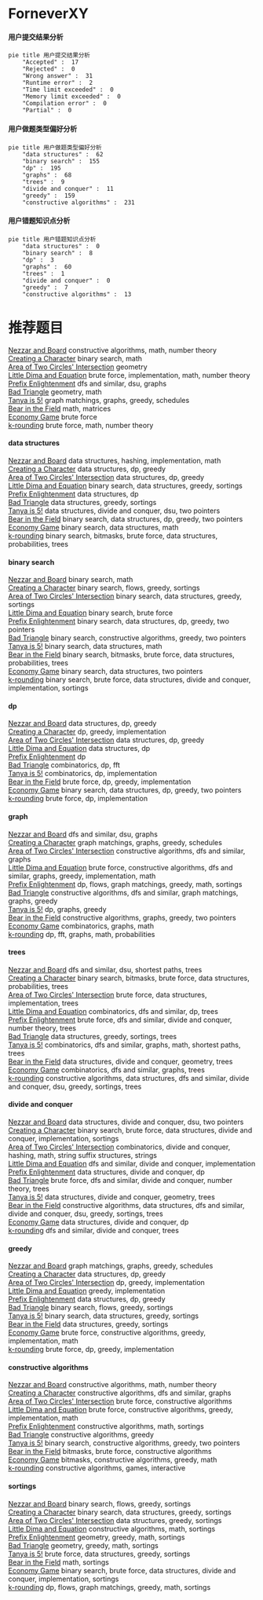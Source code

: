 # ForneverXY
<!-- tabs:start -->
#### **用户提交结果分析**

```mermaid
pie title 用户提交结果分析
    "Accepted" :  17
    "Rejected" :  0
    "Wrong answer" :  31
    "Runtime error" :  2
    "Time limit exceeded" :  0
    "Memory limit exceeded" :  0
    "Compilation error" :  0
    "Partial" :  0
```
#### **用户做题类型偏好分析**

```mermaid
pie title 用户做题类型偏好分析
    "data structures" :  62
    "binary search" :  155
    "dp" :  195
    "graphs" :  68
    "trees" :  9
    "divide and conquer" :  11
    "greedy" :  159
    "constructive algorithms" :  231
```
#### **用户错题知识点分析**

```mermaid
pie title 用户错题知识点分析
    "data structures" :  0
    "binary search" :  8
    "dp" :  3
    "graphs" :  60
    "trees" :  1
    "divide and conquer" :  0
    "greedy" :  7
    "constructive algorithms" :  13
```
<!-- tabs:end -->
# 推荐题目
[Nezzar and Board](https://codeforces.com/contest/1478/problem/D)		constructive algorithms,
                        math,
                        number theory		  
[Creating a Character](http://codeforces.com/problemset/problem/1217/A)		binary search,
                        math		  
[Area of Two Circles' Intersection](http://codeforces.com/problemset/problem/600/D)		geometry		  
[Little Dima and Equation](http://codeforces.com/problemset/problem/460/B)		brute force,
                        implementation,
                        math,
                        number theory		  
[Prefix Enlightenment](http://codeforces.com/problemset/problem/1290/C)		dfs and similar,
                        dsu,
                        graphs		  
[Bad Triangle](http://codeforces.com/problemset/problem/1398/A)		geometry,
                        math		  
[Tanya is 5!](http://codeforces.com/problemset/problem/737/E)		graph matchings,
                        graphs,
                        greedy,
                        schedules		  
[Bear in the Field](http://codeforces.com/problemset/problem/385/E)		math,
                        matrices		  
[Economy Game](http://codeforces.com/problemset/problem/681/B)		brute force		  
[k-rounding](http://codeforces.com/problemset/problem/858/A)		brute force,
                        math,
                        number theory		  
<!-- tabs:start -->
#### **data structures**
[Nezzar and Board](http://codeforces.com/problemset/problem/1277/D)		data structures,
                        hashing,
                        implementation,
                        math		  
[Creating a Character](http://codeforces.com/problemset/problem/845/D)		data structures,
                        dp,
                        greedy		  
[Area of Two Circles' Intersection](http://codeforces.com/problemset/problem/671/D)		data structures,
                        dp,
                        greedy		  
[Little Dima and Equation](http://codeforces.com/problemset/problem/377/B)		binary search,
                        data structures,
                        greedy,
                        sortings		  
[Prefix Enlightenment](http://codeforces.com/problemset/problem/629/D)		data structures,
                        dp		  
[Bad Triangle](http://codeforces.com/problemset/problem/555/B)		data structures,
                        greedy,
                        sortings		  
[Tanya is 5!](http://codeforces.com/problemset/problem/1156/E)		data structures,
                        divide and conquer,
                        dsu,
                        two pointers		  
[Bear in the Field](http://codeforces.com/problemset/problem/1492/C)		binary search,
                        data structures,
                        dp,
                        greedy,
                        two pointers		  
[Economy Game](http://codeforces.com/problemset/problem/1490/G)		binary search,
                        data structures,
                        math		  
[k-rounding](http://codeforces.com/problemset/problem/1479/D)		binary search,
                        bitmasks,
                        brute force,
                        data structures,
                        probabilities,
                        trees		  
#### **binary search**
[Nezzar and Board](http://codeforces.com/problemset/problem/1217/A)		binary search,
                        math		  
[Creating a Character](http://codeforces.com/problemset/problem/1119/B)		binary search,
                        flows,
                        greedy,
                        sortings		  
[Area of Two Circles' Intersection](http://codeforces.com/problemset/problem/377/B)		binary search,
                        data structures,
                        greedy,
                        sortings		  
[Little Dima and Equation](http://codeforces.com/problemset/problem/380/A)		binary search,
                        brute force		  
[Prefix Enlightenment](http://codeforces.com/problemset/problem/1492/C)		binary search,
                        data structures,
                        dp,
                        greedy,
                        two pointers		  
[Bad Triangle](http://codeforces.com/problemset/problem/1463/D)		binary search,
                        constructive algorithms,
                        greedy,
                        two pointers		  
[Tanya is 5!](http://codeforces.com/problemset/problem/1490/G)		binary search,
                        data structures,
                        math		  
[Bear in the Field](http://codeforces.com/problemset/problem/1479/D)		binary search,
                        bitmasks,
                        brute force,
                        data structures,
                        probabilities,
                        trees		  
[Economy Game](http://codeforces.com/problemset/problem/1436/E)		binary search,
                        data structures,
                        two pointers		  
[k-rounding](http://codeforces.com/problemset/problem/1461/D)		binary search,
                        brute force,
                        data structures,
                        divide and conquer,
                        implementation,
                        sortings		  
#### **dp**
[Nezzar and Board](http://codeforces.com/problemset/problem/845/D)		data structures,
                        dp,
                        greedy		  
[Creating a Character](http://codeforces.com/problemset/problem/858/C)		dp,
                        greedy,
                        implementation		  
[Area of Two Circles' Intersection](http://codeforces.com/problemset/problem/671/D)		data structures,
                        dp,
                        greedy		  
[Little Dima and Equation](http://codeforces.com/problemset/problem/629/D)		data structures,
                        dp		  
[Prefix Enlightenment](http://codeforces.com/problemset/problem/730/J)		dp		  
[Bad Triangle](http://codeforces.com/problemset/problem/1439/D)		combinatorics,
                        dp,
                        fft		  
[Tanya is 5!](http://codeforces.com/problemset/problem/1215/B)		combinatorics,
                        dp,
                        implementation		  
[Bear in the Field](http://codeforces.com/problemset/problem/1248/D1)		brute force,
                        dp,
                        greedy,
                        implementation		  
[Economy Game](http://codeforces.com/problemset/problem/1492/C)		binary search,
                        data structures,
                        dp,
                        greedy,
                        two pointers		  
[k-rounding](https://codeforces.com/contest/1457/problem/C)		brute force,
                        dp,
                        implementation		  
#### **graph**
[Nezzar and Board](http://codeforces.com/problemset/problem/1290/C)		dfs and similar,
                        dsu,
                        graphs		  
[Creating a Character](http://codeforces.com/problemset/problem/737/E)		graph matchings,
                        graphs,
                        greedy,
                        schedules		  
[Area of Two Circles' Intersection](http://codeforces.com/problemset/problem/858/F)		constructive algorithms,
                        dfs and similar,
                        graphs		  
[Little Dima and Equation](http://codeforces.com/problemset/problem/1487/C)		brute force,
                        constructive algorithms,
                        dfs and similar,
                        graphs,
                        greedy,
                        implementation,
                        math		  
[Prefix Enlightenment](http://codeforces.com/problemset/problem/1437/C)		dp,
                        flows,
                        graph matchings,
                        greedy,
                        math,
                        sortings		  
[Bad Triangle](http://codeforces.com/problemset/problem/1470/D)		constructive algorithms,
                        dfs and similar,
                        graph matchings,
                        graphs,
                        greedy		  
[Tanya is 5!](http://codeforces.com/problemset/problem/1476/C)		dp,
                        graphs,
                        greedy		  
[Bear in the Field](http://codeforces.com/problemset/problem/1304/D)		constructive algorithms,
                        graphs,
                        greedy,
                        two pointers		  
[Economy Game](http://codeforces.com/problemset/problem/1475/C)		combinatorics,
                        graphs,
                        math		  
[k-rounding](http://codeforces.com/problemset/problem/553/E)		dp,
                        fft,
                        graphs,
                        math,
                        probabilities		  
#### **trees**
[Nezzar and Board](http://codeforces.com/problemset/problem/472/D)		dfs and similar,
                        dsu,
                        shortest paths,
                        trees		  
[Creating a Character](http://codeforces.com/problemset/problem/1479/D)		binary search,
                        bitmasks,
                        brute force,
                        data structures,
                        probabilities,
                        trees		  
[Area of Two Circles' Intersection](http://codeforces.com/problemset/problem/1511/C)		brute force,
                        data structures,
                        implementation,
                        trees		  
[Little Dima and Equation](http://codeforces.com/problemset/problem/1499/F)		combinatorics,
                        dfs and similar,
                        dp,
                        trees		  
[Prefix Enlightenment](http://codeforces.com/problemset/problem/1491/E)		brute force,
                        dfs and similar,
                        divide and conquer,
                        number theory,
                        trees		  
[Bad Triangle](http://codeforces.com/problemset/problem/1466/D)		data structures,
                        greedy,
                        sortings,
                        trees		  
[Tanya is 5!](http://codeforces.com/problemset/problem/1495/D)		combinatorics,
                        dfs and similar,
                        graphs,
                        math,
                        shortest paths,
                        trees		  
[Bear in the Field](http://codeforces.com/problemset/problem/1303/G)		data structures,
                        divide and conquer,
                        geometry,
                        trees		  
[Economy Game](http://codeforces.com/problemset/problem/1454/E)		combinatorics,
                        dfs and similar,
                        graphs,
                        trees		  
[k-rounding](http://codeforces.com/problemset/problem/1494/D)		constructive algorithms,
                        data structures,
                        dfs and similar,
                        divide and conquer,
                        dsu,
                        greedy,
                        sortings,
                        trees		  
#### **divide and conquer**
[Nezzar and Board](http://codeforces.com/problemset/problem/1156/E)		data structures,
                        divide and conquer,
                        dsu,
                        two pointers		  
[Creating a Character](http://codeforces.com/problemset/problem/1461/D)		binary search,
                        brute force,
                        data structures,
                        divide and conquer,
                        implementation,
                        sortings		  
[Area of Two Circles' Intersection](http://codeforces.com/problemset/problem/1466/G)		combinatorics,
                        divide and conquer,
                        hashing,
                        math,
                        string suffix structures,
                        strings		  
[Little Dima and Equation](http://codeforces.com/problemset/problem/1490/D)		dfs and similar,
                        divide and conquer,
                        implementation		  
[Prefix Enlightenment](https://codeforces.com/contest/1483/problem/C)		data structures,
                        divide and conquer,
                        dp		  
[Bad Triangle](http://codeforces.com/problemset/problem/1491/E)		brute force,
                        dfs and similar,
                        divide and conquer,
                        number theory,
                        trees		  
[Tanya is 5!](http://codeforces.com/problemset/problem/1303/G)		data structures,
                        divide and conquer,
                        geometry,
                        trees		  
[Bear in the Field](http://codeforces.com/problemset/problem/1494/D)		constructive algorithms,
                        data structures,
                        dfs and similar,
                        divide and conquer,
                        dsu,
                        greedy,
                        sortings,
                        trees		  
[Economy Game](http://codeforces.com/problemset/problem/1482/E)		data structures,
                        divide and conquer,
                        dp		  
[k-rounding](http://codeforces.com/problemset/problem/566/C)		dfs and similar,
                        divide and conquer,
                        trees		  
#### **greedy**
[Nezzar and Board](http://codeforces.com/problemset/problem/737/E)		graph matchings,
                        graphs,
                        greedy,
                        schedules		  
[Creating a Character](http://codeforces.com/problemset/problem/845/D)		data structures,
                        dp,
                        greedy		  
[Area of Two Circles' Intersection](http://codeforces.com/problemset/problem/858/C)		dp,
                        greedy,
                        implementation		  
[Little Dima and Equation](http://codeforces.com/problemset/problem/859/A)		greedy,
                        implementation		  
[Prefix Enlightenment](http://codeforces.com/problemset/problem/671/D)		data structures,
                        dp,
                        greedy		  
[Bad Triangle](http://codeforces.com/problemset/problem/1119/B)		binary search,
                        flows,
                        greedy,
                        sortings		  
[Tanya is 5!](http://codeforces.com/problemset/problem/377/B)		binary search,
                        data structures,
                        greedy,
                        sortings		  
[Bear in the Field](http://codeforces.com/problemset/problem/555/B)		data structures,
                        greedy,
                        sortings		  
[Economy Game](http://codeforces.com/problemset/problem/1419/B)		brute force,
                        constructive algorithms,
                        greedy,
                        implementation,
                        math		  
[k-rounding](http://codeforces.com/problemset/problem/1248/D1)		brute force,
                        dp,
                        greedy,
                        implementation		  
#### **constructive algorithms**
[Nezzar and Board](https://codeforces.com/contest/1478/problem/D)		constructive algorithms,
                        math,
                        number theory		  
[Creating a Character](http://codeforces.com/problemset/problem/858/F)		constructive algorithms,
                        dfs and similar,
                        graphs		  
[Area of Two Circles' Intersection](http://codeforces.com/problemset/problem/7/A)		brute force,
                        constructive algorithms		  
[Little Dima and Equation](http://codeforces.com/problemset/problem/1419/B)		brute force,
                        constructive algorithms,
                        greedy,
                        implementation,
                        math		  
[Prefix Enlightenment](http://codeforces.com/problemset/problem/538/G)		constructive algorithms,
                        math,
                        sortings		  
[Bad Triangle](http://codeforces.com/problemset/problem/1493/A)		constructive algorithms,
                        greedy		  
[Tanya is 5!](http://codeforces.com/problemset/problem/1463/D)		binary search,
                        constructive algorithms,
                        greedy,
                        two pointers		  
[Bear in the Field](https://codeforces.com/contest/1456/problem/B)		bitmasks,
                        brute force,
                        constructive algorithms		  
[Economy Game](http://codeforces.com/problemset/problem/1492/D)		bitmasks,
                        constructive algorithms,
                        greedy,
                        math		  
[k-rounding](https://codeforces.com/contest/1504/problem/D)		constructive algorithms,
                        games,
                        interactive		  
#### **sortings**
[Nezzar and Board](http://codeforces.com/problemset/problem/1119/B)		binary search,
                        flows,
                        greedy,
                        sortings		  
[Creating a Character](http://codeforces.com/problemset/problem/377/B)		binary search,
                        data structures,
                        greedy,
                        sortings		  
[Area of Two Circles' Intersection](http://codeforces.com/problemset/problem/555/B)		data structures,
                        greedy,
                        sortings		  
[Little Dima and Equation](http://codeforces.com/problemset/problem/538/G)		constructive algorithms,
                        math,
                        sortings		  
[Prefix Enlightenment](https://codeforces.com/contest/1496/problem/C)		geometry,
                        greedy,
                        math,
                        sortings		  
[Bad Triangle](http://codeforces.com/problemset/problem/1495/A)		geometry,
                        greedy,
                        math,
                        sortings		  
[Tanya is 5!](http://codeforces.com/problemset/problem/1497/A)		brute force,
                        data structures,
                        greedy,
                        sortings		  
[Bear in the Field](http://codeforces.com/problemset/problem/1427/A)		math,
                        sortings		  
[Economy Game](http://codeforces.com/problemset/problem/1461/D)		binary search,
                        brute force,
                        data structures,
                        divide and conquer,
                        implementation,
                        sortings		  
[k-rounding](http://codeforces.com/problemset/problem/1437/C)		dp,
                        flows,
                        graph matchings,
                        greedy,
                        math,
                        sortings		  
<!-- tabs:end -->
